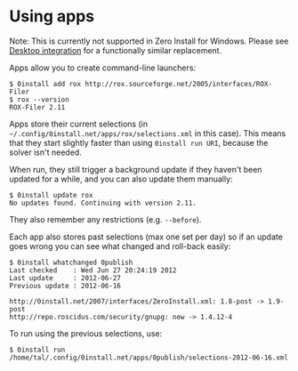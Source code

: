 # Using apps

Note: This is currently not supported in Zero Install for Windows. Please see [Desktop integration](windows.md) for a functionally similar replacement.

Apps allow you to create command-line launchers:

```shell
$ 0install add rox http://rox.sourceforge.net/2005/interfaces/ROX-Filer
$ rox --version
ROX-Filer 2.11
```

Apps store their current selections (in `~/.config/0install.net/apps/rox/selections.xml` in this case). This means that they start slightly faster than using `0install run URI`, because the solver isn't needed.

When run, they still trigger a background update if they haven't been updated for a while, and you can also update them manually:

```shell
$ 0install update rox
No updates found. Continuing with version 2.11.
```

They also remember any restrictions (e.g. `--before`).

Each app also stores past selections (max one set per day) so if an update goes wrong you can see what changed and roll-back easily:

```shell
$ 0install whatchanged 0publish
Last checked    : Wed Jun 27 20:24:19 2012
Last update     : 2012-06-27
Previous update : 2012-06-16

http://0install.net/2007/interfaces/ZeroInstall.xml: 1.8-post -> 1.9-post
http://repo.roscidus.com/security/gnupg: new -> 1.4.12-4
```

To run using the previous selections, use:

```shell
$ 0install run /home/tal/.config/0install.net/apps/0publish/selections-2012-06-16.xml
```
